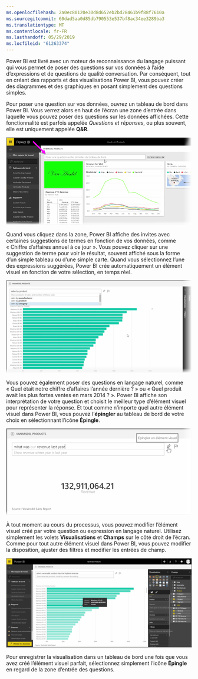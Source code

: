 ```yaml
---
ms.openlocfilehash: 2a0ec80120e30d8d652eb2bd28461b9f88f7610a
ms.sourcegitcommit: 60dad5aa0d85db790553e537bf8ac34ee3289ba3
ms.translationtype: MT
ms.contentlocale: fr-FR
ms.lasthandoff: 05/29/2019
ms.locfileid: "61263374"
---
```

Power BI est livré avec un moteur de reconnaissance du langage puissant qui vous permet de poser des questions sur vos données à l’aide d’expressions et de questions de qualité conversation. Par conséquent, tout en créant des rapports et des visualisations Power BI, vous pouvez créer des diagrammes et des graphiques en posant simplement des questions simples.

Pour poser une question sur vos données, ouvrez un tableau de bord dans Power BI. Vous verrez alors en haut de l’écran une zone d’entrée dans laquelle vous pouvez poser des questions sur les données affichées. Cette fonctionnalité est parfois appelée *Questions et réponses*, ou plus souvent, elle est uniquement appelée **Q&R**.

![](media/4-3-asking-questions-natural-language/4-3_1.png)

Quand vous cliquez dans la zone, Power BI affiche des invites avec certaines suggestions de termes en fonction de vos données, comme « Chiffre d’affaires annuel à ce jour ». Vous pouvez cliquer sur une suggestion de terme pour voir le résultat, souvent affiché sous la forme d’un simple tableau ou d’une simple carte. Quand vous sélectionnez l’une des expressions suggérées, Power BI crée automatiquement un élément visuel en fonction de votre sélection, en temps réel.

![](media/4-3-asking-questions-natural-language/4-3_2.png)

Vous pouvez également poser des questions en langage naturel, comme « Quel était notre chiffre d’affaires l’année dernière ? » ou « Quel produit avait les plus fortes ventes en mars 2014 ? ». Power BI affiche son interprétation de votre question et choisit le meilleur type d’élément visuel pour représenter la réponse. Et tout comme n’importe quel autre élément visuel dans Power BI, vous pouvez l’**épingler** au tableau de bord de votre choix en sélectionnant l’icône **Épingle**.

![](media/4-3-asking-questions-natural-language/4-3_3.png)

À tout moment au cours du processus, vous pouvez modifier l’élément visuel créé par votre question ou expression en langage naturel. Utilisez simplement les volets **Visualisations** et **Champs** sur le côté droit de l’écran. Comme pour tout autre élément visuel dans Power BI, vous pouvez modifier la disposition, ajuster des filtres et modifier les entrées de champ.

![](media/4-3-asking-questions-natural-language/4-3_4.png)

Pour enregistrer la visualisation dans un tableau de bord une fois que vous avez créé l’élément visuel parfait, sélectionnez simplement l’icône **Épingle** en regard de la zone d’entrée des questions.

